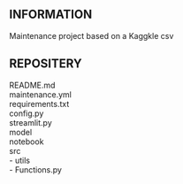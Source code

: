 ## INFORMATION
Maintenance project based on a Kaggkle csv

## REPOSITERY

README.md  
maintenance.yml  
requirements.txt  
config.py  
streamlit.py  
model  
notebook  
src  
    - utils  
        - Functions.py   
